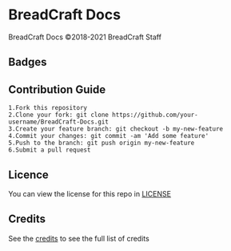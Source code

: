 # BreadCraft Docs

BreadCraft Docs ©2018-2021 BreadCraft Staff

## Badges



## Contribution Guide

```
1.Fork this repository
2.Clone your fork: git clone https://github.com/your-username/BreadCraft-Docs.git
3.Create your feature branch: git checkout -b my-new-feature
4.Commit your changes: git commit -am 'Add some feature'
5.Push to the branch: git push origin my-new-feature
6.Submit a pull request
```

## Licence

You can view the license for this repo in [LICENSE](LICENSE)

## Credits
See the [credits](https://docs.breadcraft.org/credits) to see the full list of credits